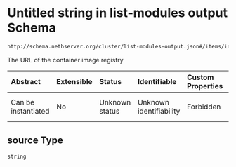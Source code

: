 # Untitled string in list-modules output Schema

```txt
http://schema.nethserver.org/cluster/list-modules-output.json#/items/installed/items/properties/source
```

The URL of the container image registry

| Abstract            | Extensible | Status         | Identifiable            | Custom Properties | Additional Properties | Access Restrictions | Defined In                                                                           |
| :------------------ | :--------- | :------------- | :---------------------- | :---------------- | :-------------------- | :------------------ | :----------------------------------------------------------------------------------- |
| Can be instantiated | No         | Unknown status | Unknown identifiability | Forbidden         | Allowed               | none                | [list-modules-output.json*](cluster/list-modules-output.json "open original schema") |

## source Type

`string`
